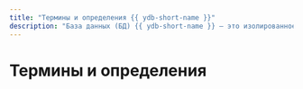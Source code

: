 ```yaml
---
title: "Термины и определения {{ ydb-short-name }}"
description: "База данных (БД) {{ ydb-short-name }} — это изолированное согласованное множество данных, доступ к которому осуществляется через сервис {{ ydb-short-name }}, обеспечивающий масштабируемость, отказоустойчивость, и автоматическую репликацию данных."
---
```


# Термины и определения
